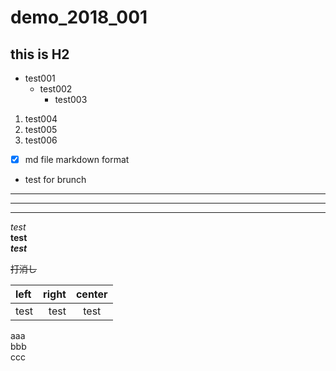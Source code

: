 # demo_2018_001
## this is H2

* test001  
  + test002
    - test003

1. test004
  2. test005
3. test006


- [x] md file markdown format

- test for brunch

- - -  
***
******

*test*  
**test**  
***test***  

~~打消し~~


| left | right | center |  
|:-----|------:|:----:|  
|test  |test    |test   |

aaa  
bbb  
ccc  
